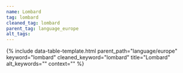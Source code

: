 ```yaml
---
name: Lombard
tag: lombard
cleaned_tag: lombard
parent_tag: language_europe
alt_tags: 
---
```


{% include data-table-template.html 
  parent_path="language/europe" 
  keyword="lombard" 
  cleaned_keyword="lombard" 
  title="Lombard"
  alt_keywords=""
  context=""
%}

